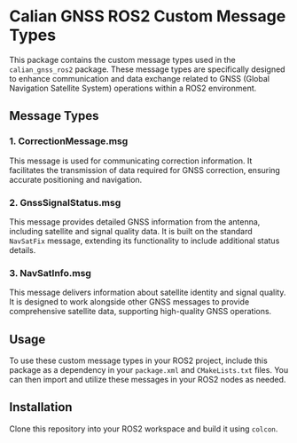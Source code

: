 # Calian GNSS ROS2 Custom Message Types

This package contains the custom message types used in the `calian_gnss_ros2` package. These message types are specifically designed to enhance communication and data exchange related to GNSS (Global Navigation Satellite System) operations within a ROS2 environment.

## Message Types

### 1. CorrectionMessage.msg
This message is used for communicating correction information. It facilitates the transmission of data required for GNSS correction, ensuring accurate positioning and navigation.

### 2. GnssSignalStatus.msg
This message provides detailed GNSS information from the antenna, including satellite and signal quality data. It is built on the standard `NavSatFix` message, extending its functionality to include additional status details.

### 3. NavSatInfo.msg
This message delivers information about satellite identity and signal quality. It is designed to work alongside other GNSS messages to provide comprehensive satellite data, supporting high-quality GNSS operations.

## Usage
To use these custom message types in your ROS2 project, include this package as a dependency in your `package.xml` and `CMakeLists.txt` files. You can then import and utilize these messages in your ROS2 nodes as needed.

## Installation
Clone this repository into your ROS2 workspace and build it using `colcon`.
